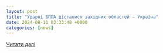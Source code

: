 ```yaml
---
layout: post
title: "Ударні БПЛА дісталися західних областей — Укрaїнa"
date: 2024-08-11 03:33:48 +0000
categories: [news]
---
```


[Читати далі](https://tsn.ua/ukrayina/mayzhe-vsyu-ukrayinu-ohopila-povitryana-trivoga-cherez-vorozhi-droni-podekudi-chuti-vibuhi-2638278.html)
